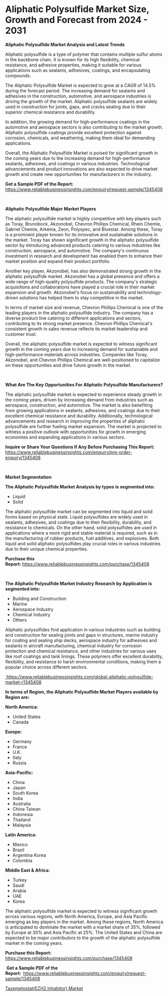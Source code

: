 <p><h1>Aliphatic Polysulfide Market Size, Growth and Forecast from 2024 - 2031</h1></p><p><strong>Aliphatic Polysulfide Market Analysis and Latest Trends</strong></p>
<p><p>Aliphatic polysulfide is a type of polymer that contains multiple sulfur atoms in the backbone chain. It is known for its high flexibility, chemical resistance, and adhesive properties, making it suitable for various applications such as sealants, adhesives, coatings, and encapsulating compounds.</p><p>The Aliphatic Polysulfide Market is expected to grow at a CAGR of 14.5% during the forecast period. The increasing demand for sealants and adhesives in the construction, automotive, and aerospace industries is driving the growth of the market. Aliphatic polysulfide sealants are widely used in construction for joints, gaps, and cracks sealing due to their superior chemical resistance and durability.</p><p>In addition, the growing demand for high-performance coatings in the automotive and aerospace sectors is also contributing to the market growth. Aliphatic polysulfide coatings provide excellent protection against corrosion, chemicals, and weathering, making them ideal for demanding applications.</p><p>Overall, the Aliphatic Polysulfide Market is poised for significant growth in the coming years due to the increasing demand for high-performance sealants, adhesives, and coatings in various industries. Technological advancements and product innovations are also expected to drive market growth and create new opportunities for manufacturers in the industry.</p></p>
<p><strong>Get a Sample PDF of the Report:&nbsp;</strong> <a href="https://www.reliablebusinessinsights.com/enquiry/request-sample/1345408">https://www.reliablebusinessinsights.com/enquiry/request-sample/1345408</a></p>
<p>&nbsp;</p>
<p><strong>Aliphatic Polysulfide Major Market Players</strong></p>
<p><p>The aliphatic polysulfide market is highly competitive with key players such as Toray, Brunobock, Akzonobel, Chevron Phillips Chemical, Rhein Chemie, Gabriel Chemie, Arkema, Zeon, Polyspec, and Bluestar. Among these, Toray is a prominent player known for its innovative and sustainable solutions in the market. Toray has shown significant growth in the aliphatic polysulfide sector by introducing advanced products catering to various industries like construction, aerospace, and automotive. The company's continuous investment in research and development has enabled them to enhance their market position and expand their product portfolio.</p><p>Another key player, Akzonobel, has also demonstrated strong growth in the aliphatic polysulfide market. Akzonobel has a global presence and offers a wide range of high-quality polysulfide products. The company's strategic acquisitions and collaborations have played a crucial role in their market expansion and growth. Akzonobel's focus on sustainability and technology-driven solutions has helped them to stay competitive in the market.</p><p>In terms of market size and revenue, Chevron Phillips Chemical is one of the leading players in the aliphatic polysulfide industry. The company has a diverse product line catering to different applications and sectors, contributing to its strong market presence. Chevron Phillips Chemical's consistent growth in sales revenue reflects its market leadership and customer trust.</p><p>Overall, the aliphatic polysulfide market is expected to witness significant growth in the coming years due to increasing demand for sustainable and high-performance materials across industries. Companies like Toray, Akzonobel, and Chevron Phillips Chemical are well-positioned to capitalize on these opportunities and drive future growth in the market.</p></p>
<p>&nbsp;</p>
<p><strong>What Are The Key Opportunities For Aliphatic Polysulfide Manufacturers?</strong></p>
<p><p>The aliphatic polysulfide market is expected to experience steady growth in the coming years, driven by increasing demand from industries such as aerospace, construction, and automotive. The market is also benefiting from growing applications in sealants, adhesives, and coatings due to their excellent chemical resistance and durability. Additionally, technological advancements and research in improving the properties of aliphatic polysulfide are further fueling market expansion. The market is projected to witness a positive outlook with opportunities for growth in emerging economies and expanding applications in various sectors.</p></p>
<p><strong>Inquire or Share Your Questions If Any Before Purchasing This Report:</strong> <a href="https://www.reliablebusinessinsights.com/enquiry/pre-order-enquiry/1345408">https://www.reliablebusinessinsights.com/enquiry/pre-order-enquiry/1345408</a></p>
<p>&nbsp;</p>
<p><strong>Market Segmentation</strong></p>
<p><strong>The Aliphatic Polysulfide Market Analysis by types is segmented into:</strong></p>
<p><ul><li>Liquid</li><li>Solid</li></ul></p>
<p><p>The aliphatic polysulfide market can be segmented into liquid and solid forms based on physical state. Liquid polysulfides are widely used in sealants, adhesives, and coatings due to their flexibility, durability, and resistance to chemicals. On the other hand, solid polysulfides are used in applications where a more rigid and stable material is required, such as in the manufacturing of rubber products, fuel additives, and explosives. Both liquid and solid aliphatic polysulfides play crucial roles in various industries due to their unique chemical properties.</p></p>
<p><strong>Purchase this Report:&nbsp;</strong><a href="https://www.reliablebusinessinsights.com/purchase/1345408">https://www.reliablebusinessinsights.com/purchase/1345408</a></p>
<p>&nbsp;</p>
<p><strong>The Aliphatic Polysulfide Market Industry Research by Application is segmented into:</strong></p>
<p><ul><li>Building and Construction</li><li>Marine</li><li>Aerospace Industry</li><li>Chemical Industry</li><li>Others</li></ul></p>
<p><p>Aliphatic polysulfides find application in various industries such as building and construction for sealing joints and gaps in structures, marine industry for coating and sealing ship decks, aerospace industry for adhesives and sealants in aircraft manufacturing, chemical industry for corrosion protection and chemical resistance, and other industries for various uses like roof coatings and tank linings. These polymers offer excellent durability, flexibility, and resistance to harsh environmental conditions, making them a popular choice across different sectors.</p></p>
<p><a href="https://www.reliablebusinessinsights.com/global-aliphatic-polysulfide-market-r1345408">&nbsp;https://www.reliablebusinessinsights.com/global-aliphatic-polysulfide-market-r1345408</a></p>
<p><strong>In terms of Region, the Aliphatic Polysulfide Market Players available by Region are:</strong></p>
<p>
    <p> <strong> North America: </strong>
        <ul>
            <li>United States</li>
            <li>Canada</li>
        </ul>
        </p> 
    <p> <strong> Europe: </strong>
        <ul>
            <li>Germany</li>
            <li>France</li>
            <li>U.K.</li>
            <li>Italy</li>
            <li>Russia</li>
        </ul>
        </p> 
    <p> <strong> Asia-Pacific: </strong>
        <ul>
            <li>China</li>
            <li>Japan</li>
            <li>South Korea</li>
            <li>India</li>
            <li>Australia</li>
            <li>China Taiwan</li>
            <li>Indonesia</li>
            <li>Thailand</li>
            <li>Malaysia</li>
        </ul>
        </p> 
    <p> <strong> Latin America: </strong>
        <ul>
            <li>Mexico</li>
            <li>Brazil</li>
            <li>Argentina Korea</li>
            <li>Colombia</li>
        </ul>
        </p> 
    <p> <strong> Middle East & Africa: </strong>
        <ul>
            <li>Turkey</li>
            <li>Saudi</li>
            <li>Arabia</li>
            <li>UAE</li>
            <li>Korea</li>
        </ul>
    </p>
    </p>
<p><p>The aliphatic polysulfide market is expected to witness significant growth across various regions, with North America, Europe, and Asia Pacific emerging as key players in the market. Among these regions, North America is anticipated to dominate the market with a market share of 35%, followed by Europe at 30% and Asia Pacific at 25%. The United States and China are expected to be major contributors to the growth of the aliphatic polysulfide market in the coming years.</p></p>
<p><strong>Purchase this Report: </strong><a href="https://www.reliablebusinessinsights.com/purchase/1345408">https://www.reliablebusinessinsights.com/purchase/1345408</a></p>
<p>&nbsp;<strong>Get a Sample PDF of the Report:&nbsp;&nbsp;</strong><a href="https://www.reliablebusinessinsights.com/enquiry/request-sample/1345408">https://www.reliablebusinessinsights.com/enquiry/request-sample/1345408</a></p>
<p><strong></strong></p>
<p><p><a href="https://github.com/gracielawharris42024/Market-Research-Report-List-1/blob/main/tazemetostatezh2-inhabitor-market.md">Tazemetostat(EZH2 Inhabitor) Market</a></p></p>